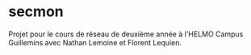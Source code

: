 # secmon
Projet pour le cours de réseau de deuxième année à l'HELMO Campus Guillemins avec Nathan Lemoine et Florent Lequien.
